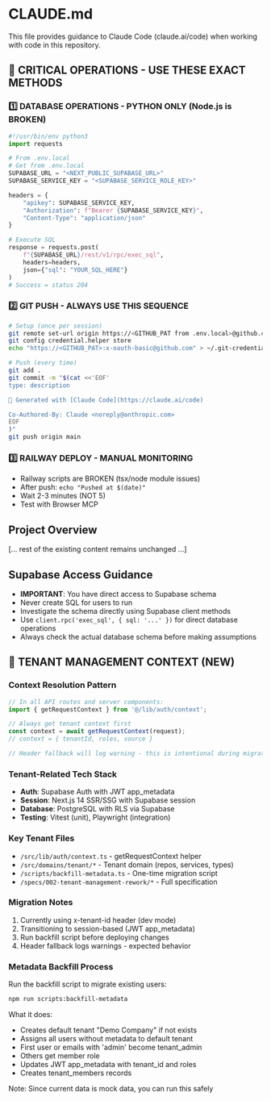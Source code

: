 # CLAUDE.md

This file provides guidance to Claude Code (claude.ai/code) when working with code in this repository.

<!-- Last updated: 2025-10-04 for critical operations clarity -->

## 🚨 CRITICAL OPERATIONS - USE THESE EXACT METHODS

### 1️⃣ DATABASE OPERATIONS - PYTHON ONLY (Node.js is BROKEN)
```python
#!/usr/bin/env python3
import requests

# From .env.local
# Get from .env.local
SUPABASE_URL = "<NEXT_PUBLIC_SUPABASE_URL>"
SUPABASE_SERVICE_KEY = "<SUPABASE_SERVICE_ROLE_KEY>"

headers = {
    "apikey": SUPABASE_SERVICE_KEY,
    "Authorization": f"Bearer {SUPABASE_SERVICE_KEY}",
    "Content-Type": "application/json"
}

# Execute SQL
response = requests.post(
    f"{SUPABASE_URL}/rest/v1/rpc/exec_sql",
    headers=headers,
    json={"sql": "YOUR_SQL_HERE"}
)
# Success = status 204
```

### 2️⃣ GIT PUSH - ALWAYS USE THIS SEQUENCE
```bash
# Setup (once per session)
git remote set-url origin https://<GITHUB_PAT from .env.local>@github.com/etzlertech/jobeye.git
git config credential.helper store
echo "https://<GITHUB_PAT>:x-oauth-basic@github.com" > ~/.git-credentials

# Push (every time)
git add .
git commit -m "$(cat <<'EOF'
type: description

🤖 Generated with [Claude Code](https://claude.ai/code)

Co-Authored-By: Claude <noreply@anthropic.com>
EOF
)"
git push origin main
```

### 3️⃣ RAILWAY DEPLOY - MANUAL MONITORING
- Railway scripts are BROKEN (tsx/node module issues)
- After push: `echo "Pushed at $(date)"`
- Wait 2-3 minutes (NOT 5)
- Test with Browser MCP

## Project Overview

[... rest of the existing content remains unchanged ...]

## Supabase Access Guidance

- **IMPORTANT**: You have direct access to Supabase schema
- Never create SQL for users to run
- Investigate the schema directly using Supabase client methods
- Use `client.rpc('exec_sql', { sql: '...' })` for direct database operations
- Always check the actual database schema before making assumptions

## 🏢 TENANT MANAGEMENT CONTEXT (NEW)

### Context Resolution Pattern
```typescript
// In all API routes and server components:
import { getRequestContext } from '@/lib/auth/context';

// Always get tenant context first
const context = await getRequestContext(request);
// context = { tenantId, roles, source }

// Header fallback will log warning - this is intentional during migration
```

### Tenant-Related Tech Stack
- **Auth**: Supabase Auth with JWT app_metadata
- **Session**: Next.js 14 SSR/SSG with Supabase session
- **Database**: PostgreSQL with RLS via Supabase
- **Testing**: Vitest (unit), Playwright (integration)

### Key Tenant Files
- `/src/lib/auth/context.ts` - getRequestContext helper
- `/src/domains/tenant/*` - Tenant domain (repos, services, types)
- `/scripts/backfill-metadata.ts` - One-time migration script
- `/specs/002-tenant-management-rework/*` - Full specification

### Migration Notes
1. Currently using x-tenant-id header (dev mode)
2. Transitioning to session-based (JWT app_metadata)
3. Run backfill script before deploying changes
4. Header fallback logs warnings - expected behavior

### Metadata Backfill Process
Run the backfill script to migrate existing users:
```bash
npm run scripts:backfill-metadata
```

What it does:
- Creates default tenant "Demo Company" if not exists
- Assigns all users without metadata to default tenant
- First user or emails with 'admin' become tenant_admin
- Others get member role
- Updates JWT app_metadata with tenant_id and roles
- Creates tenant_members records

Note: Since current data is mock data, you can run this safely
